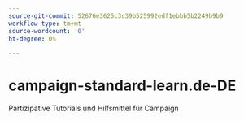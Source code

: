 ```yaml
---
source-git-commit: 52676e3625c3c39b525992edf1ebbb5b2249b9b9
workflow-type: tm+mt
source-wordcount: '0'
ht-degree: 0%

---
```

# campaign-standard-learn.de-DE

Partizipative Tutorials und Hilfsmittel für Campaign
